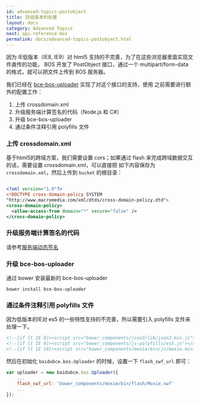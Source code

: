```yaml
---
id: advanced-topics-postobject
title: IE低版本的处理
layout: docs
category: Advanced Topics
next: api-reference-bos
permalink: docs/advanced-topics-postobject.html
---
```


因为 IE低版本（IE8, IE9）对 html5 支持的不完善，为了在这些浏览器里面实现文件直传的功能，
BOS 开发了 PostObject 接口，通过一个 multipart/form-data 的格式，就可以把文件上传到 BOS 服务器。

我们已经在 [bce-bos-uploader](http://leeight.github.io/bce-bos-uploader/) 实现了对这个接口的支持，使用
之前需要进行额外的配置工作：

1. 上传 crossdomain.xml
2. 升级服务端计算签名的代码（Node.js 和 C#）
3. 升级 bce-bos-uploader
4. 通过条件注释引用 polyfills 文件

### 上传 crossdomain.xml

基于html5的跨域方案，我们需要设置 cors；如果通过 flash 来完成跨域数据交互的话，需要设置 crossdomain.xml，可以直接把
如下内容保存为 `crossdomain.xml`，然后上传到 `bucket` 的根目录：

```xml

<?xml version="1.0"?>
<!DOCTYPE cross-domain-policy SYSTEM
"http://www.macromedia.com/xml/dtds/cross-domain-policy.dtd">
<cross-domain-policy>
  <allow-access-from domain="*" secure="false" />
</cross-domain-policy>
```

### 升级服务端计算签名的代码

请参考[服务端动态签名](advanced-topics-server-signature)

### 升级 bce-bos-uploader

通过 bower 安装最新的 bce-bos-uploader

```
bower install bce-bos-uploader
```

### 通过条件注释引用 polyfills 文件

因为低版本的IE对 es5 的一些特性支持的不完善，所以需要引入 polyfills 文件来处理一下。

```html
<!--[if lt IE 8]><script src="bower_components/json3/lib/json3.min.js"></script><![endif]-->
<!--[if lt IE 9]><script src="bower_components/js-polyfills/es5.js"></script><![endif]-->
<!--[if lt IE 10]><script src="bower_components/moxie/bin/js/moxie.min.js"></script><![endif]-->
```

然后在初始化 `baidubce.bos.Uploader` 的时候，设置一下 `flash_swf_url` 即可：

```js
var uploader = new baidubce.bos.Uploader({
    ...
    flash_swf_url: 'bower_components/moxie/bin/flash/Moxie.swf'
    ...
});
```

